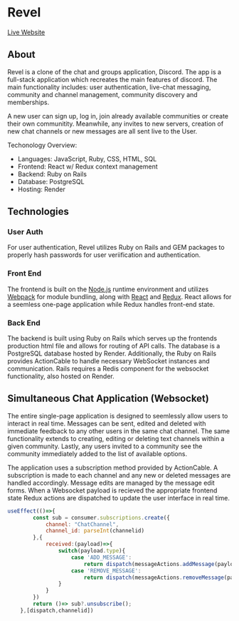 # Revel

[Live Website](https://revel-yz0c.onrender.com/)

## About

Revel is a clone of the chat and groups application, Discord. The app is a full-stack application which recreates the main features of discord. The main functionality includes: user authentication, live-chat messaging, community and channel management, community discovery and memberships. 

A new user can sign up, log in, join already available communities or create their own communitity. Meanwhile, any invites to new servers, creation of new chat channels or new messages are all sent live to the User. 

Techonology Overview:

* Languages: JavaScript, Ruby, CSS, HTML, SQL
* Frontend: React w/ Redux context management 
* Backend: Ruby on Rails
* Database: PostgreSQL
* Hosting: Render

## Technologies

### User Auth

For user authentication, Revel utilizes Ruby on Rails and GEM packages to properly hash passwords for user veriification and authentication. 

### Front End

The frontend is built on the [Node.js](https://nodejs.org/en/about) runtime environment and utilizes [Webpack](https://webpack.js.org/) for module bundling, along with [React](https://react.dev/) and [Redux](https://redux.js.org/). React allows for a seemless one-page application while Redux handles front-end state. 

### Back End
The backend is built using Ruby on Rails which serves up the frontends production html file and allows for routing of API calls. The database is a PostgreSQL database hosted by Render. Additionally, the Ruby on Rails provides ActionCable to handle necessary WebSocket instances and communication. Rails requires a Redis component for the websocket functionality, also hosted on Render. 

## Simultaneous Chat Application (Websocket)
The entire single-page application is designed to seemlessly allow users to interact in real time. Messages can be sent, edited and deleted with immediate feedback to any other users in the same chat channel.
The same functionality extends to creating, editing or deleting text channels within a given community. Lastly, any users invited to a community see the community immediately added to the list of available options.

The application uses a subscription method provided by ActionCable. A subscription is made to each channel and any new or deleted messages are handled accordingly. Message edits are managed by the message edit forms.
When a Websocket payload is recieved the appropriate frontend state Redux actions are dispatched to update the user interface in  real time. 

```javascript
useEffect(()=>{
        const sub = consumer.subscriptions.create({
            channel: "ChatChannel",
            channel_id: parseInt(channelid)
        },{
            received:(payload)=>{
                switch(payload.type){
                    case 'ADD_MESSAGE':
                        return dispatch(messageActions.addMessage(payload.message))
                    case 'REMOVE_MESSAGE':
                        return dispatch(messageActions.removeMessage(payload.message.id))
                }
            }
        })
        return ()=> sub?.unsubscribe();
    },[dispatch,channelid])
```




